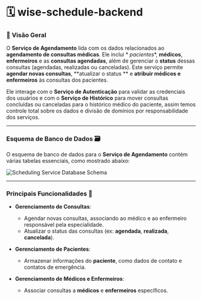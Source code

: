# 🗓️ wise-schedule-backend

### :star2: **Visão Geral**

O **Serviço de Agendamento** lida com os dados relacionados ao **agendamento de consultas médicas**. Ele inclui *
*pacientes**, **médicos**, **enfermeiros** e as **consultas agendadas**, além de gerenciar o **status** dessas
consultas (agendadas, realizadas ou canceladas). Este serviço permite **agendar novas consultas**, **atualizar o status
** e **atribuir médicos e enfermeiros** às consultas dos pacientes.

Ele interage com o **Serviço de Autenticação** para validar as credenciais dos usuários e com o **Serviço de Histórico**
para mover consultas concluídas ou canceladas para o histórico médico do paciente, assim temos controle total sobre os
dados e divisão de domínios por responsabilidade dos serviços.

---

### **Esquema de Banco de Dados 🗃️**

O esquema de banco de dados para o **Serviço de Agendamento** contém várias tabelas essenciais, como mostrado abaixo:

![Scheduling Service Database Schema](https://github.com/user-attachments/assets/7cea9201-9c4b-4d63-89cd-42ea414ee8f2)

---

### **Principais Funcionalidades 🚀**

- **Gerenciamento de Consultas**:
    - Agendar novas consultas, associando ao médico e ao enfermeiro responsável pela especialidade.
    - Atualizar o status das consultas (ex: **agendada**, **realizada**, **cancelada**).

- **Gerenciamento de Pacientes**:
    - Armazenar informações do **paciente**, como dados de contato e contatos de emergência.

- **Gerenciamento de Médicos e Enfermeiros**:
    - Associar consultas a **médicos** e **enfermeiros** específicos.
  
